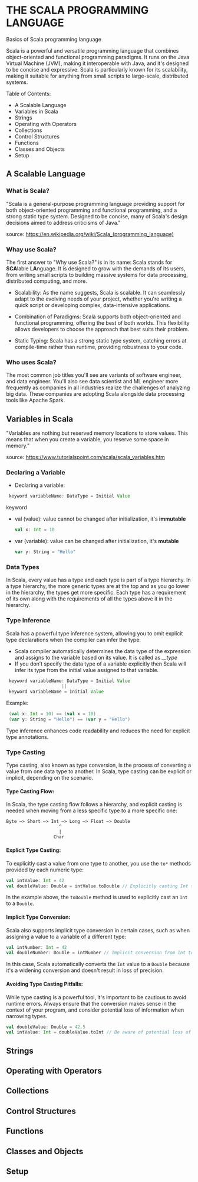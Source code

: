 # THE SCALA PROGRAMMING LANGUAGE

Basics of Scala programming language

Scala is a powerful and versatile programming language that combines object-oriented and functional programming paradigms. It runs on the Java Virtual Machine (JVM), making it interoperable with Java, and it's designed to be concise and expressive. Scala is particularly known for its scalability, making it suitable for anything from small scripts to large-scale, distributed systems.

Table of Contents:

 - A Scalable Language 
 - Variables in Scala 
 - Strings
 - Operating with Operators 
 - Collections
 - Control Structures 
 - Functions
 - Classes and Objects
 - Setup

## A Scalable Language

  ### What is Scala?
   "Scala is a general-purpose programming language providing support for both object-oriented programming and functional programming, and a strong static type system. Designed to be concise, many of Scala's design decisions aimed to address criticisms of Java."
   
   source: https://en.wikipedia.org/wiki/Scala_(programming_language)
  
  ### Whay use Scala?
   The first answer to "Why use Scala?" is in its name: Scala stands for **SCA**lable **LA**nguage. It is designed to grow with the demands of its users, from writing small scripts to building massive systems for data processing, distributed computing, and more.

   - Scalability: As the name suggests, Scala is scalable. It can seamlessly adapt to the evolving needs of your project, whether you're writing a quick script or developing complex, data-intensive applications.

   - Combination of Paradigms: Scala supports both object-oriented and functional programming, offering the best of both worlds. This flexibility allows developers to choose the approach that best suits their problem.

   - Static Typing: Scala has a strong static type system, catching errors at compile-time rather than runtime, providing robustness to your code.

  ### Who uses Scala?
   The most common job titles you'll see are variants of software engineer, and data engineer. You'll also see data scientist and ML engineer more frequently as companies in all industries realize the challenges of analyzing big data. These companies are adopting Scala alongside data processing tools like Apache Spark.

## Variables in Scala
  "Variables are nothing but reserved memory locations to store values. This means that when you create a variable, you reserve some space in memory."

  source: https://www.tutorialspoint.com/scala/scala_variables.htm

  ### Declaring a Variable

   - Declaring a variable:

   ```Scala
    keyword variableName: DataType = Initial Value
   ```

   keyword
   
   - val (value): value cannot be changed after initialization, it's __immutable__
  
     ```scala 
     val x: Int = 10
     ```

   - var (variable): value can be changed after initialization, it's __mutable__

     ```scala
     var y: String = "Hello"
     ```

  ### Data Types

   In Scala, every value has a type and each type is part of a type hierarchy. In a type hierarchy, the more generic types are at the top and as you go lower in the hierarchy, the types get more specific. Each type has a requirement of its own along with the requirements of all the types above it in the hierarchy.

  ### Type Inference

   Scala has a powerful type inference system, allowing you to omit explicit type declarations when the compiler can infer the type:
   - Scala compiler automatically determines the data type of the expression and assigns to the variable based on its value. It is called as *__type*
   - If you don’t specify the data type of a variable explicitly then Scala will infer its type from the initial value assigned to that variable.
   
   ```scala
    keyword variableName: DataType = Initial Value
                        ||
    keyword variableName = Initial Value
   ```
  Example:
   ```scala
    (val x: Int = 10) == (val x = 10)
    (var y: String = "Hello") == (var y = "Hello")
   ```

   Type inference enhances code readability and reduces the need for explicit type annotations.

  ### Type Casting

  Type casting, also known as type conversion, is the process of converting a value from one data type to another. In Scala, type casting can be explicit or implicit, depending on the scenario.

  #### Type Casting Flow:

  In Scala, the type casting flow follows a hierarchy, and explicit casting is needed when moving from a less specific type to a more specific one:

  ```
  Byte —> Short —> Int —> Long —> Float —> Double
                      ^
                      | 
                    Char
  ```

  #### Explicit Type Casting:

  To explicitly cast a value from one type to another, you use the `to*` methods provided by each numeric type:

  ```scala
  val intValue: Int = 42
  val doubleValue: Double = intValue.toDouble // Explicitly casting Int to Double
  ```

  In the example above, the `toDouble` method is used to explicitly cast an `Int` to a `Double`.

  #### Implicit Type Conversion:

  Scala also supports implicit type conversion in certain cases, such as when assigning a value to a variable of a different type:

  ```scala
  val intNumber: Int = 42
  val doubleNumber: Double = intNumber // Implicit conversion from Int to Double
  ```

  In this case, Scala automatically converts the `Int` value to a `Double` because it's a widening conversion and doesn't result in loss of precision.

  #### Avoiding Type Casting Pitfalls:

  While type casting is a powerful tool, it's important to be cautious to avoid runtime errors. Always ensure that the conversion makes sense in the context of your program, and consider potential loss of information when narrowing types.

  ```scala
  val doubleValue: Double = 42.5
  val intValue: Int = doubleValue.toInt // Be aware of potential loss of decimal precision
  ```


## Strings


## Operating with Operators 


## Collections


## Control Structures 


## Functions


## Classes and Objects


## Setup